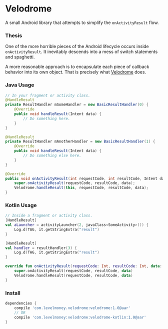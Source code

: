 # Velodrome
A small Android library that attempts to simplify the `onActivityResult` flow.

### Thesis
One of the more horrible pieces of the Android lifecycle occurs inside `onActivityResult`. It inevitably descends into a mess of switch statements and spaghetti.

A more reasonable approach is to encapsulate each piece of callback behavior into its own object. That is precisely what [Velodrome](http://en.wikipedia.org/wiki/Velodrome) does.

### Java Usage

```java
// In your fragment or activity class.
@HandleResult
private ResultHandler mSomeHandler = new BasicResultHandler(0) {
    @Override
    public void handleResult(Intent data) {
        // Do something here.
    }
}

@HandleResult
private ResultHandler mAnotherHandler = new BasicResultHandler(1) {
    @Override
    public void handleResult(Intent data) {
        // Do something else here.
    }
}

@Override
public void onActivityResult(int requestCode, int resultCode, Intent data) {
    super.onActivityResult(requestCode, resultCode, data);
    Velodrome.handleResult(this, requestCode, resultCode, data);
}
```

### Kotlin Usage
```kotlin
// Inside a fragment or activity class.
[HandleResult]
val aLauncher = activityLauncher(2, javaClass<SomeActivity>()) {
    Log.d(TAG, it.getStringExtra("result")
}

[HandleResult]
val handler = resultHandler(3) {
    Log.d(TAG, it.getStringExtra("result")
}

override fun onActivityResult(requestCode: Int, resultCode: Int, data: Intent?) {
    super.onActivityResult(requestCode, resultCode, data)
    Velodrome.handleResult(requestCode, resultCode, data)
}
```

### Install
```gradle
dependencies {
    compile 'com.levelmoney.velodrome:velodrome:1.0@aar'
    // OR
    compile 'com.levelmoney:velodrome:velodrome-kotlin:1.0@aar'
}
```
